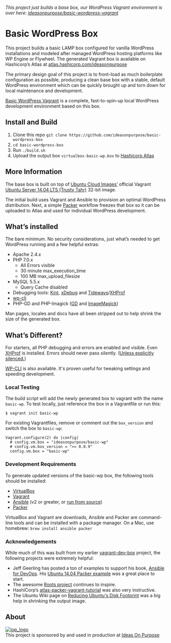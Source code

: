 *This project just builds a base box, our WordPress Vagrant environment is over here: [ideasonpurpose/basic-wordpress-vagrant](https://github.com/ideasonpurpose/basic-wordpress-vagrant)*

# Basic WordPress Box

This project builds a basic LAMP box configured for vanilla WordPress installations and modeled after managed WordPress hosting platforms like WP Engine or Flywheel. The generated Vagrant box is available on Hashicorp’s Atlas at [atlas.hashicorp.com/ideasonpurpose](https://atlas.hashicorp.com/ideasonpurpose)

The primary design goal of this project is to front-load as much boilerplate configuration as possible, producing a clean base box with a stable, default WordPress environment which can be quickly brought up and torn down for local maintenance and development.

[Basic WordPress Vagrant](https://github.com/ideasonpurpose/basic-wordpress-vagrant) is a complete, fast-to-spin-up local WordPress development environment based on this box.

## Install and Build

1. Clone this repo `git clone https://github.com/ideasonpurpose/basic-wordpress-box`
2. `cd basic-wordpress-box`
3. Run `./build.sh`
4. Upload the output box `virtualbox-basic-wp.box` to [Hashicorp Atlas](https://atlas.hashicorp.com/help/vagrant/boxes/create)


## More Information
The base box is built on top of [Ubuntu Cloud Images’](http://cloud-images.ubuntu.com) official Vagrant [Ubuntu Server 14.04 LTS (Trusty Tahr)](http://cloud-images.ubuntu.com/vagrant/trusty/current/) 32-bit image.

The initial build uses Vagrant and Ansible to provision an optimal WordPress distribution. Next, a simple [Packer][] workflow freezes that box so it can be uploaded to Atlas and used for individual WordPress development.

## What’s installed
The bare minimum. No security considerations, just what’s needed to get WordPress running and a few helpful extras:

* Apache 2.4.x
* PHP 7.0.x
  * All Errors visible
  * 30 minute max_execution_time
  * 100 MB max_upload_filesize
* MySQL 5.5.x
  * Query Cache disabled
* Debugging tools: [Kint][], [xDebug][] and [Tideways][]/[XHProf][]
* [wp-cli](http://wp-cli.org/)
* PHP-GD and PHP-Imagick ([GD][] and [ImageMagick][])

Man pages, locales and docs have all been stripped out to help shrink the size of the generated box. 

## What’s Different?

For starters, all PHP debugging and errors are enabled and visible. Even [XHProf](http://php.net/xhprof) is installed. Errors should never pass silently. ([Unless explicitly silenced.](https://www.python.org/dev/peps/pep-0020/))

[WP-CLI](http://wp-cli.org/) is also available. It's proven useful for tweaking settings and speeding development.

### Local Testing
The build script will add the newly generated box to vagrant with the name `basic-wp`. To test locally, just reference the box in a Vagrantfile or run this:

    $ vagrant init basic-wp

For existing Vagrantfiles, remove or comment out the `box_version` and switch the box to `basic-wp`:

```
Vagrant.configure(2) do |config|
  # config.vm.box = "ideasonpurpose/basic-wp"
  # config.vm.box_version = ">= 0.0.9"
  config.vm.box = "basic-wp"
```

### Development Requirements
To generate updated versions of the basic-wp box, the following tools should be installed: 

* [VirtualBox][]
* [Vagrant][]
* [Ansible][] (v2 or greater, or [run from source](http://docs.ansible.com/ansible/intro_installation.html#running-from-source))
* [Packer][]

VirtualBox and Vagrant are downloads, Ansible and Packer are command-line tools and can be installed with a package manager. On a Mac, use homebrew: `brew install ansible packer`

### Acknowledgements

While much of this was built from my earlier [vagrant-dev-box](https://github.com/joemaller/vagrant-dev-box) project, the following projects were extremely helpful:

* Jeff Geerling has posted a ton of examples to support his book, [Ansible for DevOps](https://leanpub.com/ansible-for-devops). His [Ubuntu 14.04 Packer example](https://github.com/geerlingguy/packer-ubuntu-1404) was a great place to start.
* The awesome [Roots project](http://roots.io) continues to inspire.
* HashiCorp’s [atlas-packer-vagrant-tutorial](https://github.com/hashicorp/atlas-packer-vagrant-tutorial)  was also very instructive.
* The Ubuntu Wiki page on [Reducing Ubuntu's Disk Footprint](https://wiki.ubuntu.com/ReducingDiskFootprint) was a big help in shrinking the output image.

## About

[![iop_logo](https://cloud.githubusercontent.com/assets/8320/9443542/944a8bce-4a4f-11e5-9d2f-54999b1687d5.png)][iop]  
This project is sponsored by and used in production at [Ideas On Purpose][iop]

[iop]: http://ideasonpurpose.com
[gd]: http://libgd.github.io/
[imagemagick]: http://www.imagemagick.org/
[packer]: https://www.packer.io
[vagrant]: https://www.vagrantup.com/
[virtualbox]: https://www.virtualbox.org/
[ansible]: http://docs.ansible.com/
[kint]: http://raveren.github.io/kint/
[xdebug]: https://xdebug.org/docs/
[xhprof]: http://php.net/xhprof
[tideways]: https://tideways.io/profiler/xhprof-for-php7-php5.6

